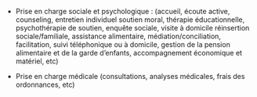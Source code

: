 - Prise en charge sociale et psychologique : (accueil, écoute active, counseling, entretien individuel soutien moral, thérapie éducationnelle, psychothérapie de soutien, enquête sociale, visite à domicile réinsertion sociale/familiale, assistance alimentaire, médiation/conciliation, facilitation, suivi téléphonique ou à domicile, gestion de la pension alimentaire et de la garde d’enfants, accompagnement économique et matériel, etc)
 
- Prise en charge médicale (consultations, analyses médicales, frais des ordonnances, etc)